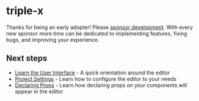 # triple-x

Thanks for being an early adopter! Please
[sponsor development](https://github.com/sponsors/itsdouges). With every new
sponsor more time can be dedicated to implementing features, fixing bugs, and
improving your experience.

## Next steps

- [Learn the User Interface](https://triplex.dev/docs/get-started/user-interface) -
  A quick orientation around the editor
- [Project Settings](https://triplex.dev/docs/get-started/settings) - Learn how
  to configure the editor to your needs
- [Declaring Props](https://triplex.dev/docs/get-started/declaring-props) -
  Learn how declaring props on your components will appear in the editor
